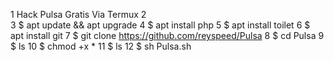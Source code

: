 1	Hack Pulsa Gratis Via Termux
2	
3	$ apt update && apt upgrade
4	$ apt install php
5	$ apt install toilet
6	$ apt install git
7	$ git clone https://github.com/reyspeed/Pulsa
8	$ cd Pulsa
9	$ ls
10	$ chmod +x *
11	$ ls
12	$ sh Pulsa.sh
